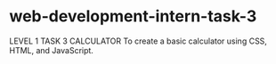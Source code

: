 # web-development-intern-task-3

LEVEL 1 TASK 3
CALCULATOR
To create a basic calculator using CSS, HTML, and JavaScript.

